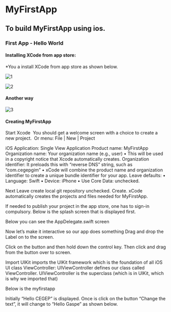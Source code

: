 # MyFirstApp&nbsp;
## To build MyFirstApp using ios.&nbsp;
### First App - Hello World&nbsp;

#### Installing XCode from app store:&nbsp;

*You a install XCode from app store as shown below.&nbsp;

![1](https://user-images.githubusercontent.com/74371450/106769101-9ce4ca80-6662-11eb-97f8-0e1b31071110.jpg)

 ![2](https://user-images.githubusercontent.com/74371450/106769611-27c5c500-6663-11eb-833c-11c7bf80fc11.png)
  
#### Another way&nbsp;
 
 ![3](https://user-images.githubusercontent.com/74371450/106769814-63608f00-6663-11eb-8cd7-417d33e61c37.jpg)


 
 
#### Creating MyFirstApp&nbsp;

Start Xcode&nbsp;
You should get a welcome screen with a choice to create a new project.&nbsp;
Or menu: File | New | Project&nbsp;
 
 
iOS Application: Single View Application
Product name: MyFirstApp
Organization name: Your organization name (e.g., user)
• This will be used in a copyright notice that Xcode automatically creates.
Organization identifier: It preloads this with “reverse DNS” string, such as “com.cegepgim”
• xCode will combine the product name and organization identifier to create a unique bundle
identifier for your app.
Leave defaults:
• Language: Swift
• Device: iPhone
• Use Core Data: unchecked.
 
Next
Leave create local git repository unchecked.
Create.
xCode automatically creates the projects and files needed for MyFirstApp.
 
If needed to publish your project in the app store, one has to sign-in compulsory.
Below is the splash screen that is displayed first.
 
Below you can see the AppDelegate.swift screen


 
Now let’s make it interactive so our app does something
Drag and drop the Label on to the screen.
 
 
Click on the button and then hold down the control key.
Then click and drag from the button over to screen.
 
 
 
Import UIKit imports the UIKit framework which is the foundation of all iOS UI
class ViewController: UIViewController defines our class called ViewController.
UIViewController is the superclass (which is in UIKit, which is why we imported that)
 
Below is the myfirstapp
 
 
Initially “Hello CEGEP” is displayed.
Once is click on the button “Change the text”, it will change to “Hello Gaspe” as shown below.
 

